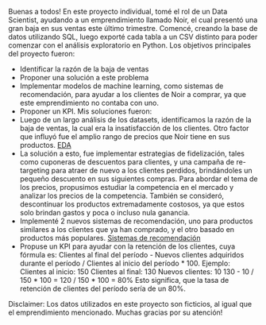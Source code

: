 Buenas a todos! En este proyecto individual, tomé el rol de un Data Scientist, ayudando a un emprendimiento llamado Noir, el cual presentó una gran baja en sus ventas este último trimestre.
Comencé, creando la base de datos utilizando SQL, luego exporté cada tabla a un CSV distinto para poder comenzar con el análisis exploratorio en Python.
Los objetivos principales del proyecto fueron:
- Identificar la razón de la baja de ventas
- Proponer una solución a este problema
- Implementar modelos de machine learning, como sistemas de recomendación, para ayudar a los clientes de Noir a comprar, ya que este emprendimiento no contaba con uno.
- Proponer un KPI.
Mis soluciones fueron:
- Luego de un largo análisis de los datasets, identificamos la razón de la baja de ventas, la cual era la insatisfacción de los clientes. Otro factor que influyó fue el amplio rango de precios que Noir tiene en sus productos.
[EDA](EDA.ipynb)
- La solución a esto, fue implementar estrategias de fidelización, tales como cuponeras de descuentos para clientes, y una campaña de re-targeting para atraer de nuevo a los clientes perdidos, brindándoles un pequeño descuento en sus siguientes compras. Para abordar el tema de los precios, propusimos estudiar la competencia en el mercado y analizar los precios de la competencia. También se consideró, descontinuar los productos extremadamente costosos, ya que estos solo brindan gastos y poca o incluso nula ganancia. 
- Implementé 2 nuevos sistemas de recomendación, uno para productos similares a los clientes que ya han comprado, y el otro basado en productos más populares.
[Sistemas de recomendación](sistemas_recomendacion.ipynb)
- Propuse un KPI para ayudar con la retención de los clientes, cuya fórmula es: Clientes al final del período - Nuevos clientes adquiridos durante el período / Clientes al inicio del período * 100. Ejemplo: 
Clientes al inicio: 150
Clientes al final: 130
Nuevos clientes: 10
130 - 10 / 150 * 100 = 120 / 150 * 100 = 80%
Esto significa, que la tasa de retención de clientes del período sería de un 80%.

Disclaimer: Los datos utilizados en este proyecto son ficticios, al igual que el emprendimiento mencionado. Muchas gracias por su atención!